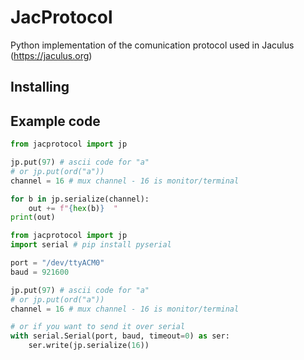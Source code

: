 # JacProtocol

Python implementation of the comunication protocol used in Jaculus (https://jaculus.org)

## Installing



## Example code

```py
from jacprotocol import jp

jp.put(97) # ascii code for "a"
# or jp.put(ord("a"))
channel = 16 # mux channel - 16 is monitor/terminal

for b in jp.serialize(channel):
    out += f"{hex(b)}  "
print(out)
```

```py
from jacprotocol import jp
import serial # pip install pyserial

port = "/dev/ttyACM0"
baud = 921600

jp.put(97) # ascii code for "a"
# or jp.put(ord("a"))
channel = 16 # mux channel - 16 is monitor/terminal

# or if you want to send it over serial
with serial.Serial(port, baud, timeout=0) as ser:
    ser.write(jp.serialize(16))
```
